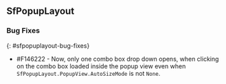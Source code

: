## SfPopupLayout

### Bug Fixes
{: #sfpopuplayout-bug-fixes}

* \#F146222 - Now, only one combo box drop down opens, when clicking on the combo box loaded inside the popup view even when `SfPopupLayout.PopupView.AutoSizeMode` is not `None`.